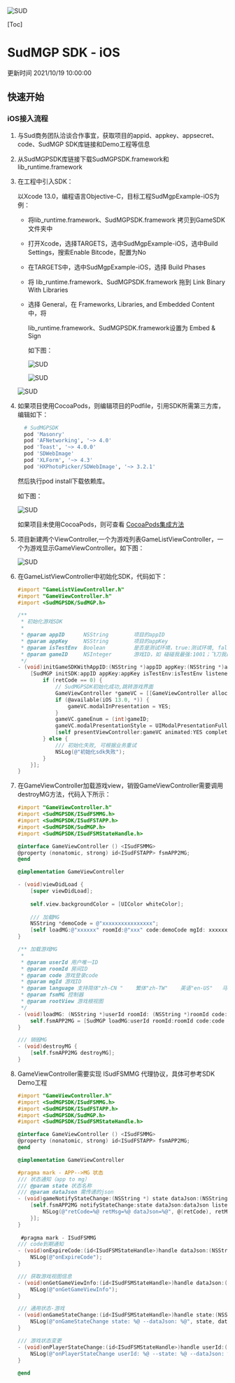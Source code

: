 ![SUD](../Resource/logo.png)

[Toc]

# SudMGP SDK - iOS

更新时间 2021/10/19 10:00:00



## 快速开始

### iOS接入流程

1. 与Sud商务团队洽谈合作事宜，获取项目的appid、appkey、appsecret、code、SudMGP SDK库链接和Demo工程等信息

2. 从SudMGPSDK库链接下载SudMGPSDK.framework和lib_runtime.framework

3. 在工程中引入SDK：

   以Xcode 13.0，编程语言Objective-C，目标工程SudMgpExample-iOS为例：

   - 将lib_runtime.framework、SudMGPSDK.framework 拷贝到GameSDK文件夹中

   - 打开Xcode，选择TARGETS，选中SudMgpExample-iOS，选中Build Settings，搜索Enable Bitcode，配置为No

   - 在TARGETS中，选中SudMgpExample-iOS，选择 Build Phases

   - 将 lib_runtime.framework、SudMGPSDK.framework 拖到 Link Binary With Libraries

   - 选择 General，在 Frameworks, Libraries, and Embedded Content 中，将

     lib_runtime.framework、SudMGPSDK.framework设置为 Embed & Sign

     如下图：

     ![SUD](../Resource/Client/bitcode.png)

     ![SUD](../Resource/Client/target.png)

   ![SUD](../Resource/Client/emed.png)

   

4. 如果项目使用CocoaPods，则编辑项目的Podfile，引用SDK所需第三方库，编辑如下：

   ```ruby
     # SudMGPSDK
     pod 'Masonry'
     pod 'AFNetworking', '~> 4.0'
     pod 'Toast', '~> 4.0.0'
     pod 'SDWebImage'
     pod 'XLForm', '~> 4.3'
     pod 'HXPhotoPicker/SDWebImage', '~> 3.2.1'
   ```

   然后执行pod install下载依赖库。

   如下图：

   ![SUD](../Resource/Client/podfile.png)

   如果项目未使用CocoaPods，则可查看 [CocoaPods集成方法](https://cocoapods.org)

5. 项目新建两个ViewController,一个为游戏列表GameListViewController，一个为游戏显示GameViewController。如下图：

   ![SUD](../Resource/Client/file.png)

   

6. 在GameListViewController中初始化SDK，代码如下：

   ```objective-c
   #import "GameListViewController.h"
   #import "GameViewController.h"
   #import <SudMGPSDK/SudMGP.h>
   
   /**
    * 初始化游戏SDK
    *
    * @param appID      NSString        项目的appID
    * @param appKey     NSString        项目的appKey
    * @param isTestEnv  Boolean         是否是测试环境，true:测试环境, false:正式环境
    * @param gameID     NSInteger       游戏ID，如 碰碰我最强:1001；飞刀我最强:1002；你画我猜:1003
    */
   - (void)initGameSDKWithAppID:(NSString *)appID appKey:(NSString *)appKey isTestEnv:(Boolean)isTestEnv gameID:(NSInteger)gameID {
       [SudMGP initSDK:appID appKey:appKey isTestEnv:isTestEnv listener:^(int retCode, const NSString *retMsg) {
           if (retCode == 0) {
               // SudMGPSDK初始化成功,跳转游戏界面
               GameViewController *gameVC = [[GameViewController alloc] init];
               if (@available(iOS 13.0, *)) {
                   gameVC.modalInPresentation = YES;
               }
               gameVC.gameEnum = (int)gameID;
               gameVC.modalPresentationStyle = UIModalPresentationFullScreen;
               [self presentViewController:gameVC animated:YES completion:nil];
           } else {
               /// 初始化失败, 可根据业务重试
               NSLog(@"初始化sdk失败");
           }
       }];
   }
   ```

   

7. 在GameViewController加载游戏view，销毁GameViewController需要调用destroyMG方法，代码入下所示：

   ```objective-c
   #import "GameViewController.h"
   #import <SudMGPSDK/ISudFSMMG.h>
   #import <SudMGPSDK/ISudFSTAPP.h>
   #import <SudMGPSDK/SudMGP.h>
   #import <SudMGPSDK/ISudFSMStateHandle.h>
   
   @interface GameViewController () <ISudFSMMG>
   @property (nonatomic, strong) id<ISudFSTAPP> fsmAPP2MG;
   @end
   
   @implementation GameViewController
   
   - (void)viewDidLoad {
       [super viewDidLoad];
       
       self.view.backgroundColor = [UIColor whiteColor];
       
       /// 加载MG
       NSString *demoCode = @"xxxxxxxxxxxxxxxx";
       [self loadMG:@"xxxxxx" roomId:@"xxx" code:demoCode mgId: xxxxxxx language:@"zh-CN" fsmMG:self rootView:self.view];
   }
   
   /** 加载游戏MG
    *
    * @param userId 用户唯一ID
    * @param roomId 房间ID
    * @param code 游戏登录code
    * @param mgId 游戏ID
    * @param language 支持简体"zh-CN "    繁体"zh-TW"    英语"en-US"   马来"ms-MY"
    * @param fsmMG 控制器
    * @param rootView 游戏根视图
    */
   - (void)loadMG: (NSString *)userId roomId: (NSString *)roomId code: (NSString *)code mgId: (int)mgId language: (NSString *)language fsmMG:(id)fsmMG rootView: (UIView*)rootView {
       self.fsmAPP2MG = [SudMGP loadMG:userId roomId:roomId code:code mgId:mgId language:language fsmMG:fsmMG rootView:rootView];
   }
   
   /// 销毁MG
   - (void)destroyMG {
       [self.fsmAPP2MG destroyMG];
   }
   ```

   

8. GameViewController需要实现 ISudFSMMG 代理协议，具体可参考SDK Demo工程

   ```objective-c
   #import "GameViewController.h"
   #import <SudMGPSDK/ISudFSMMG.h>
   #import <SudMGPSDK/ISudFSTAPP.h>
   #import <SudMGPSDK/SudMGP.h>
   #import <SudMGPSDK/ISudFSMStateHandle.h>
   
   @interface GameViewController () <ISudFSMMG>
   @property (nonatomic, strong) id<ISudFSTAPP> fsmAPP2MG;
   @end
   
   @implementation GameViewController
   
   #pragma mark - APP-->MG 状态
   /// 状态通知（app to mg）
   /// @param state 状态名称
   /// @param dataJson 需传递的json
   - (void)gameNotifyStateChange:(NSString *) state dataJson:(NSString*) dataJson {
       [self.fsmAPP2MG notifyStateChange:state dataJson:dataJson listener:^(int retCode, const NSString *retMsg, const NSString *dataJson) {
           NSLog(@"retCode=%@ retMsg=%@ dataJson=%@", @(retCode), retMsg, dataJson);
       }];
   }
     
    #pragma mark - ISudFSMMG
   /// code到期通知
   - (void)onExpireCode:(id<ISudFSMStateHandle>)handle dataJson:(NSString *)dataJson {
       NSLog(@"onExpireCode");
   }
   
   /// 获取游戏视图信息
   - (void)onGetGameViewInfo:(id<ISudFSMStateHandle>)handle dataJson:(NSString *)dataJson {
       NSLog(@"onGetGameViewInfo");
   }
   
   /// 通用状态-游戏
   - (void)onGameStateChange:(id<ISudFSMStateHandle>)handle state:(NSString *)state dataJson:(NSString *)dataJson {
       NSLog(@"onGameStateChange state: %@ --dataJson: %@", state, dataJson);
   }
   
   /// 游戏状态变更
   - (void)onPlayerStateChange:(id<ISudFSMStateHandle>)handle userId:(NSString *)userId state:(NSString *)state dataJson:(NSString *)dataJson {
       NSLog(@"onPlayerStateChange userId: %@ --state: %@ --dataJson: %@", userId, state, dataJson);
   }
     
   @end
   ```

   

   